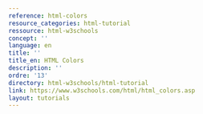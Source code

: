 ```yaml
---
reference: html-colors
resource_categories: html-tutorial
ressource: html-w3schools
concept: ''
language: en
title: ''
title_en: HTML Colors
description: ''
ordre: '13'
directory: html-w3schools/html-tutorial
link: https://www.w3schools.com/html/html_colors.asp
layout: tutorials
---
```

